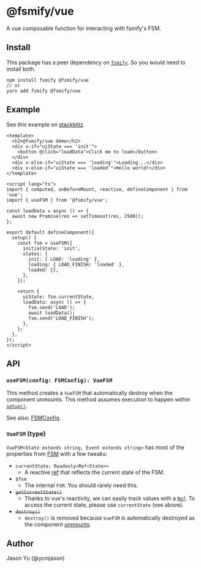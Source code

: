 # @fsmify/vue

A vue composable function for interacting with fsmify's FSM.

## Install

This package has a peer dependency on [`fsmify`](https://github.com/ycmjason/fsmify/tree/main/packages/fsmify). So you would need to install both.

```
npm install fsmify @fsmify/vue
// or
yarn add fsmify @fsmify/vue
```

## Example

See this example on [stackblitz](https://stackblitz.com/edit/fsmify-vue-demo?file=src/App.vue).

```vue
<template>
  <h2>@fsmify/vue demo</h2>
  <div v-if="uiState === 'init'">
    <button @click="loadData">Click me to load</button>
  </div>
  <div v-else-if="uiState === 'loading'">Loading...</div>
  <div v-else-if="uiState === 'loaded'">Hello world!</div>
</template>

<script lang="ts">
import { computed, onBeforeMount, reactive, defineComponent } from 'vue';
import { useFSM } from '@fsmify/vue';

const loadData = async () => {
  await new Promise(res => setTimeout(res, 2500));
};

export default defineComponent({
  setup() {
    const fsm = useFSM({
      initialState: 'init',
      states: {
        init: { LOAD: 'loading' },
        loading: { LOAD_FINISH: 'loaded' },
        loaded: {},
      },
    });

    return {
      uiState: fsm.currentState,
      loadData: async () => {
        fsm.send('LOAD');
        await loadData();
        fsm.send('LOAD_FINISH');
      },
    };
  },
});
</script>
```

## API

### `useFSM(config: FSMConfig): VueFSM`

This method creates a `VueFSM` that automatically destroy when the component unmounts. This method assumes execution to happen within [`setup()`](https://vuejs.org/api/composition-api-setup.html).

See also: [FSMConfig](https://github.com/ycmjason/fsmify/tree/main/packages/fsmify#fsmconfig-type).

### `VueFSM` (type)

`VueFSM<State extends string, Event extends string>` has most of the properties from [FSM](https://github.com/ycmjason/fsmify/tree/main/packages/fsmify#fsm-type) with a few tweaks:

- `currentState: Readonly<Ref<State>>`
  - A reactive [ref](https://vuejs.org/api/reactivity-core.html#ref) that reflects the current state of the FSM.
- `$fsm`
  - The internal `FSM`. You should rarely need this.
- <del>`getCurrentState()`</del>
  - Thanks to vue's reactivity, we can easily track values with a [`Ref`](https://vuejs.org/api/reactivity-core.html#ref). To access the current state, please use `currentState` (see above).
- <del>`destroy()`</del>
  - `destroy()` is removed because `VueFSM` is automatically destroyed as the component [unmounts](https://vuejs.org/guide/essentials/lifecycle.html).

## Author

Jason Yu (@ycmjason)
